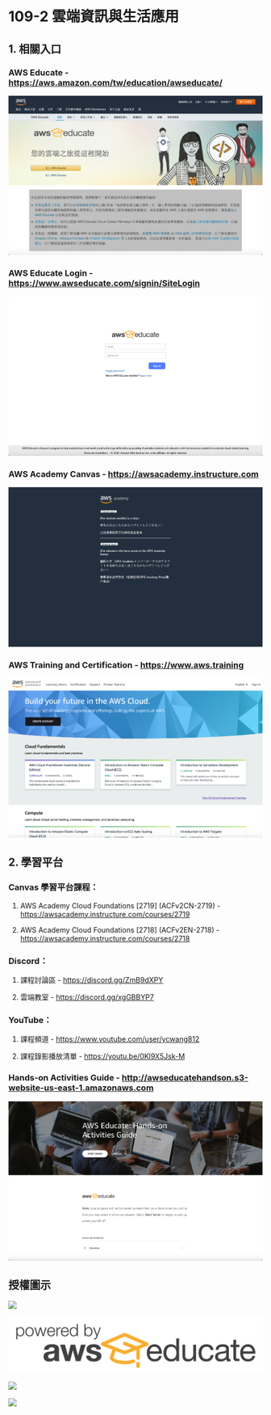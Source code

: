 # 109-2 雲端資訊與生活應用

## 1. 相關入口

### AWS Educate - https://aws.amazon.com/tw/education/awseducate/

![](https://github.com/ycwang812/VNU/blob/master/109-1_AWS雲端運算與服務/images/AWS%20Educate.png)

### AWS Educate Login - https://www.awseducate.com/signin/SiteLogin

![](https://github.com/ycwang812/VNU/blob/master/109-1_AWS雲端運算與服務/images/AWS%20Educate%20Login.png)

### AWS Academy Canvas - https://awsacademy.instructure.com

![](https://github.com/ycwang812/VNU/blob/master/109-1_AWS雲端運算與服務/images/AWS%20Academy%20Canvas.png)

### AWS Training and Certification - https://www.aws.training

![](https://github.com/ycwang812/VNU/blob/master/109-1_AWS雲端運算與服務/images/AWS%20Training%20and%20Certification.png)

## 2. 學習平台

### Canvas 學習平台課程：

1. AWS Academy Cloud Foundations [2719] (ACFv2CN-2719) - https://awsacademy.instructure.com/courses/2719

2. AWS Academy Cloud Foundations [2718] (ACFv2EN-2718) - https://awsacademy.instructure.com/courses/2718

### Discord：

1. 課程討論區 - https://discord.gg/ZmB9dXPY

2. 雲端教室 - https://discord.gg/xgGBBYP7

### YouTube：

1. 課程頻道 - https://www.youtube.com/user/ycwang812

2. 課程錄影播放清單 - https://youtu.be/0Kl9X5Jsk-M

### Hands-on Activities Guide - http://awseducatehandson.s3-website-us-east-1.amazonaws.com

![](https://github.com/ycwang812/AWS-Educate/blob/master/images/Hands-on%20Activities%20Guide.png)

## 授權圖示

![](https://github.com/ycwang812/AWS-Academy/blob/master/images/AWS%20Academy%20Accredited%20Instructor.png)

![](https://github.com/ycwang812/AWS-Educate/blob/master/images/poweredby_AWSEducate.png)

![](https://github.com/ycwang812/AWS-Academy/blob/master/images/AWS-Academy-Accredited-Educator-Logo_PMS-PRINT.png)

![](https://github.com/ycwang812/AWS-Academy/blob/master/images/aws-academy-accredited-educator.png)

